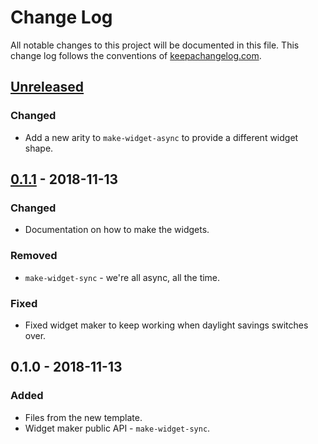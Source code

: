 # Change Log
All notable changes to this project will be documented in this file. This change log follows the conventions of [keepachangelog.com](http://keepachangelog.com/).

## [Unreleased]
### Changed
- Add a new arity to `make-widget-async` to provide a different widget shape.

## [0.1.1] - 2018-11-13
### Changed
- Documentation on how to make the widgets.

### Removed
- `make-widget-sync` - we're all async, all the time.

### Fixed
- Fixed widget maker to keep working when daylight savings switches over.

## 0.1.0 - 2018-11-13
### Added
- Files from the new template.
- Widget maker public API - `make-widget-sync`.

[Unreleased]: https://github.com/your-name/graphics/compare/0.1.1...HEAD
[0.1.1]: https://github.com/your-name/graphics/compare/0.1.0...0.1.1
